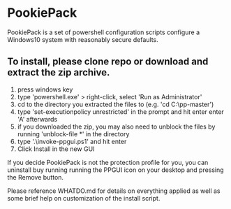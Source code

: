 # PookiePack

PookiePack is a set of powershell configuration scripts configure a Windows10 system with reasonably secure defaults.

## To install, please clone repo or download and extract the zip archive.

1. press windows key
2. type 'powershell.exe' > right-click, select 'Run as Administrator'
3. cd to the directory you extracted the files to (e.g. 'cd C:\pp-master')
4. type 'set-executionpolicy unrestricted' in the prompt and hit enter enter 'A' afterwards
5. if you downloaded the zip, you may also need to unblock the files by running 'unblock-file *' in the directory
6. type '.\invoke-ppgui.ps1' and hit enter
7. Click Install in the new GUI

If you decide PookiePack is not the protection profile for you, you can uninstall buy running running the PPGUI icon on your desktop and pressing the Remove button.

Please reference WHATDO.md for details on everything applied as well as some brief help on customization of the install script.
